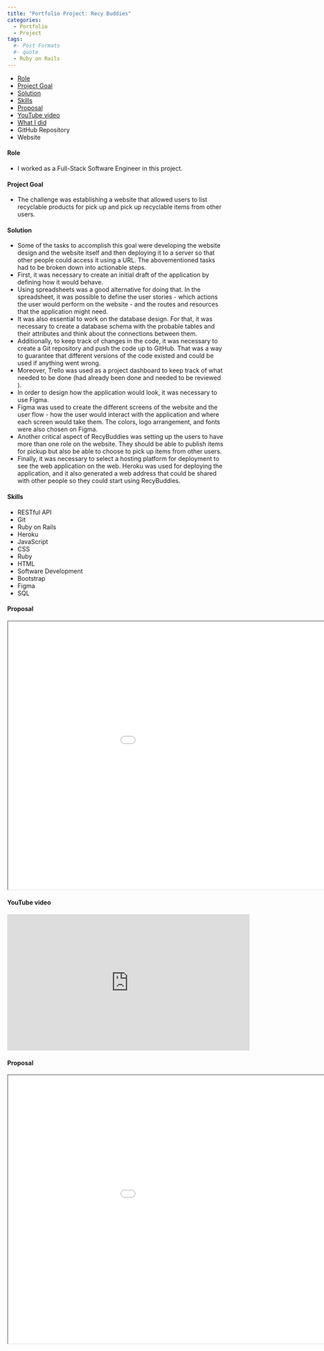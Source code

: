 ```yaml
---
title: "Portfolio Project: Recy Buddies"
categories:
  - Portfolio
  - Project
tags:
  #- Post Formats
  #- quote
  - Ruby on Rails
---
```


<nav>
  <ul>
    <li><a href="#role">Role</a></li>
    <li><a href="#goal">Project Goal</a></li>
    <li><a href="#solution">Solution</a></li>
    <li><a href="#skills">Skills</a></li>
    <li><a href="#proposal">Proposal</a></li>
    <li><a href="#youtube-video">YouTube video</a></li>
    <li><a href="#what-i-did">What I did</a></li>
    <li>
      <a href="https://github.com/moura-carlos/recy_buddies" target="_blank" style="text-decoration: none;">
      <i class="fab fa-fw fa-github"></i>
       GitHub Repository
    </a>
    </li>
    <li>
      <a href="https://quiet-island-65599.herokuapp.com/" target="_blank" style="text-decoration: none;">
        <i class="fas fa-fw fa-link"></i>
       Website
      </a>
    </li>
  </ul>
</nav>

<h4 id="role">Role</h4>
<ul>
  <li>I worked as a Full-Stack Software Engineer in this project.</li>
</ul>

<h4 id="goal">Project Goal</h4>
<ul>
  <li>The challenge was establishing a website that allowed users to list recyclable products for pick up and pick up recyclable items from other users.</li>
</ul>

<h4 id="solution">Solution</h4>
<ul>
<li>Some of the tasks to accomplish this goal were developing the website design and the website itself and then deploying it to a server so that other people could access it using a URL.
The abovementioned tasks had to be broken down into actionable steps.</li>

<li>First, it was necessary to create an initial draft of the application by defining how it would behave.</li>

<li>Using spreadsheets was a good alternative for doing that. In the spreadsheet, it was possible to define the user stories - which actions the user would perform on the website - and the routes and resources that the application might need.</li>

<li>It was also essential to work on the database design. For that, it was necessary to create a database schema with the probable tables and their attributes and think about the connections between them.</li>

<li>Additionally, to keep track of changes in the code, it was necessary to create a Git repository and push the code up to GitHub. That was a way to guarantee that different versions of the code existed and could be used if anything went wrong.</li>

<li>Moreover, Trello was used as a project dashboard to keep track of what needed to be done (had already been done and needed to be reviewed ).</li>

<li>In order to design how the application would look, it was necessary to use Figma.</li>

<li>Figma was used to create the different screens of the website and the user flow - how the user would interact with the application and where each screen would take them. The colors, logo arrangement, and fonts were also chosen on Figma.</li>

<li>Another critical aspect of RecyBuddies was setting up the users to have more than one role on the website. They should be able to publish items for pickup but also be able to choose to pick up items from other users.</li>

<li>Finally, it was necessary to select a hosting platform for deployment to see the web application on the web. Heroku was used for deploying the application, and it also generated a web address that could be shared with other people so they could start using RecyBuddies.</li>


</ul>

<h4 id="skills">Skills</h4>
<ul>
  <li>RESTful API</li>
  <li>Git</li>
  <li>Ruby on Rails</li>
  <li>Heroku</li>
  <li>JavaScript</li>
  <li>CSS</li>
  <li>Ruby</li>
  <li>HTML</li>
  <li>Software Development</li>
  <li>Bootstrap</li>
  <li>Figma</li>
  <li>SQL</li>
</ul>






<h4 id="proposal">Proposal</h4>
<iframe src="/assets/pdfs/RecyBuddiesProposal.pdf" height="620" width="1120"></iframe>


<h4 id="youtube-video">YouTube video</h4>
<iframe width="560" height="315" src="https://www.youtube.com/embed/PDSvqZOjODM" title="YouTube video player" frameborder="0" allow="accelerometer; autoplay; clipboard-write; encrypted-media; gyroscope; picture-in-picture; web-share" allowfullscreen></iframe>

<h4 id="what-i-did">Proposal</h4>
<iframe src="/assets/pdfs/RecyBuddiesExplanation.pdf" height="620" width="1120"></iframe>

